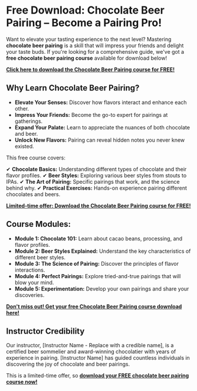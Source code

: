 # Free Download: Chocolate Beer Pairing – Become a Pairing Pro!

Want to elevate your tasting experience to the next level? Mastering **chocolate beer pairing** is a skill that will impress your friends and delight your taste buds. If you're looking for a comprehensive guide, we've got a **free chocolate beer pairing course** available for download below!

[**Click here to download the Chocolate Beer Pairing course for FREE!**](https://udemywork.com/chocolate-beer-pairing)

## Why Learn Chocolate Beer Pairing?

*   **Elevate Your Senses:** Discover how flavors interact and enhance each other.
*   **Impress Your Friends:** Become the go-to expert for pairings at gatherings.
*   **Expand Your Palate:** Learn to appreciate the nuances of both chocolate and beer.
*   **Unlock New Flavors:** Pairing can reveal hidden notes you never knew existed.

This free course covers:

✔ **Chocolate Basics:** Understanding different types of chocolate and their flavor profiles.
✔ **Beer Styles:** Exploring various beer styles from stouts to IPAs.
✔ **The Art of Pairing:** Specific pairings that work, and the science behind why.
✔ **Practical Exercises:** Hands-on experience pairing different chocolates and beers.

[**Limited-time offer: Download the Chocolate Beer Pairing course for FREE!**](https://udemywork.com/chocolate-beer-pairing)

## Course Modules:

*   **Module 1: Chocolate 101:** Learn about cacao beans, processing, and flavor profiles.
*   **Module 2: Beer Styles Explained:** Understand the key characteristics of different beer styles.
*   **Module 3: The Science of Pairing:** Discover the principles of flavor interactions.
*   **Module 4: Perfect Pairings:** Explore tried-and-true pairings that will blow your mind.
*   **Module 5: Experimentation:** Develop your own pairings and share your discoveries.

[**Don't miss out! Get your free Chocolate Beer Pairing course download here!**](https://udemywork.com/chocolate-beer-pairing)

## Instructor Credibility

Our instructor, [Instructor Name - Replace with a credible name], is a certified beer sommelier and award-winning chocolatier with years of experience in pairing. [Instructor Name] has guided countless individuals in discovering the joy of chocolate and beer pairings.

This is a limited-time offer, so [**download your FREE chocolate beer pairing course now!**](https://udemywork.com/chocolate-beer-pairing)

